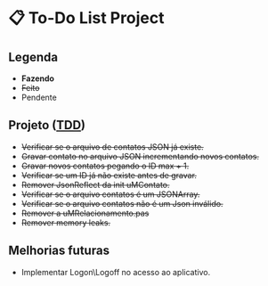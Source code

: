 # 📋 To-Do List Project

## Legenda

- __Fazendo__
- ~~Feito~~
- Pendente

## Projeto ([TDD](https://github.com/KAYOKG/BibliotecaDev/blob/main/LivrosDev/TDD%20-%20Desenvolvimento%20Guiado%20por%20Testes%20-%20Autor%20(Ken%20Beck).pdf))

-  ~~Verificar se o arquivo de contatos JSON já existe.~~
-  ~~Gravar contato no arquivo JSON incrementando novos contatos.~~
-  ~~Gravar novos contatos pegando o ID max + 1.~~
-  ~~Verificar se um ID já não existe antes de gravar.~~
-  ~~Remover JsonReflect da init uMContato.~~
-  ~~Verificar se o arquivo contatos é um JSONArray.~~
-  ~~Verificar se o arquivo contatos não é um Json inválido.~~
-  ~~Remover a uMRelacionamento.pas~~
-  ~~Remover memory leaks.~~

## Melhorias futuras

-  Implementar Logon\Logoff no acesso ao aplicativo.
